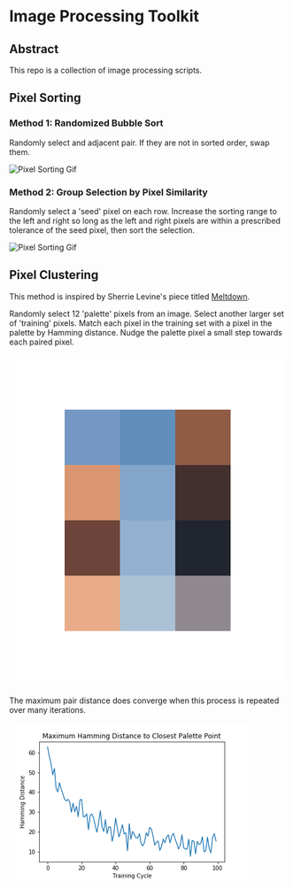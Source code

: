# Image Processing Toolkit

## Abstract

This repo is a collection of image processing scripts.

## Pixel Sorting

### Method 1: Randomized Bubble Sort

Randomly select and adjacent pair. If they are not in sorted order, swap them.

![Pixel Sorting Gif](/Present/BubbleSort.gif?)

### Method 2: Group Selection by Pixel Similarity

Randomly select a 'seed' pixel on each row. Increase the sorting range to the left and right so long as the left and right pixels are within a prescribed tolerance of the seed pixel, then sort the selection.

![Pixel Sorting Gif](/Present/SelectSort.gif?)

## Pixel Clustering

This method is inspired by Sherrie Levine's piece titled [Meltdown](https://www.moma.org/collection/works/65711).

Randomly select 12 'palette' pixels from an image. Select another larger set of 'training' pixels. Match each pixel in the training set with a pixel in the palette by Hamming distance. Nudge the palette pixel a small step towards each paired pixel.

![Pixel Clustering Image](/Present/PixelClustering.png)

The maximum pair distance does converge when this process is repeated over many iterations.

![Cluster Convergence](/Present/ClusterConvergence.png)
